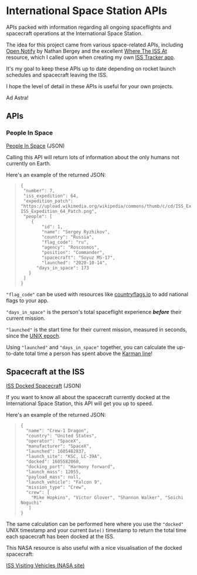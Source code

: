 # International Space Station APIs

APIs packed with information regarding all ongoing spaceflights and spacecraft operations at the International Space Station.

The idea for this project came from various space-related APIs, including [Open Notify](http://open-notify.org/) by Nathan Bergey and the excellent [Where The ISS At](https://wheretheiss.at/w/developer) resource, which I called upon when creating my own  [ISS Tracker app](https://corquaid.github.io/api-iss-tracker).

It's my goal to keep these APIs up to date depending on rocket launch schedules and spacecraft leaving the ISS.

I hope the level of detail in these APIs is useful for your own projects. 

Ad Astra!

## APIs

### People In Space

[People In Space](https://corquaid.github.io/international-space-station-APIs/JSON/people-in-space.json) (JSON)

Calling this API will return lots of information about the only humans not currently on Earth.

Here's an example of the returned JSON:

>```
>{ 
>  "number": 7,
>  "iss_expedition": 64,
>  "expedition_patch": "https://upload.wikimedia.org/wikipedia/commons/thumb/c/cd/ISS_Expedition_64_Patch.png/1024px-ISS_Expedition_64_Patch.png",
>  "people": [
>     {
>         "id": 1,
>         "name": "Sergey Ryzhikov",
>         "country": "Russia",
>         "flag_code": "ru",
>         "agency": "Roscosmos",
>         "position": "Commander",
>         "spacecraft": "Soyuz MS-17",
>         "launched": "2020-10-14",
  >       "days_in_space": 173
>    }
>  ]  
>}
>```

`"flag_code"` can be used with resources like [countryflags.io](www.countryflags.io) to add national flags to your app.

`"days_in_space"` is the person's total spaceflight experience ***before*** their current mission.

`"launched"` is the start time for their current mission, measured in seconds, since the [UNIX epoch](https://developer.mozilla.org/en-US/docs/Web/JavaScript/Reference/Global_Objects/Date).

Using `"launched"` and `"days_in_space"` together, you can calculate the up-to-date total time a person has spent above the [Karman line](https://en.wikipedia.org/wiki/K%C3%A1rm%C3%A1n_line)!


## Spacecraft at the ISS

[ISS Docked Spacecraft](https://corquaid.github.io/international-space-station-APIs/JSON/iss-docked-spacecraft.json) (JSON)

If you want to know all about the spacecraft currently docked at the International Space Station, this API will get you up to speed.

Here's an example of the returned JSON:

>```
>{
>   "name": "Crew-1 Dragon",
>   "country": "United States",
>   "operator": "SpaceX",
>   "manufacturer": "SpaceX",
>   "launched": 1605482837,
>   "launch_site": "KSC, LC-39A",
>   "docked": 1605582060,
>   "docking_port": "Harmony forward",
>   "launch_mass": 12055,
>   "payload_mass": null,
>   "launch_vehicle": "Falcon 9",
>   "mission_type": "Crew",
>   "crew": [
>     "Mike Hopkins", "Victor Glover", "Shannon Walker", "Soichi Noguchi"
>    ]
>}
>```

The same calculation can be performed here where you use the `"docked"` UNIX timestamp and your current `Date()` timestamp to return the total time each spacecraft has been docked at the ISS.

This NASA resource is also useful with a nice visualisation of the docked spacecraft:

[ISS Visiting Vehicles (NASA site)](https://www.nasa.gov/feature/visiting-vehicle-launches-arrivals-and-departures)






